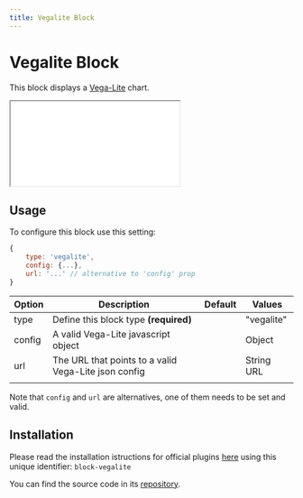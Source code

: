 ```yaml
---
title: Vegalite Block
---
```


# Vegalite Block

This block displays a [Vega-Lite](https:/www.youtube.com) chart.

<iframe src="/pPlugVegalite/index.html"></iframe>

## Usage

To configure this block use this setting:

```js
{
    type: 'vegalite',
    config: {...},
    url: '...' // alternative to 'config' prop
}
```

| Option | Description                                          | Default | Values     |
| ------ | ---------------------------------------------------- | ------- | ---------- |
| type   | Define this block type **(required)**                |         | "vegalite" |
| config   | A valid Vega-Lite javascript object                  |         | Object     |
| url    | The URL that points to a valid Vega-Lite json config |         | String URL |
|        |                                                      |         |            |

Note that `config` and `url` are alternatives, one of them needs to be set and valid.


## Installation


Please read the installation istructions for official plugins [here](/plugins/installation) using this unique identifier: `block-vegalite`

You can find the source code in its [repository](https://github.com/presenta-software/presenta-block-vegalite).





